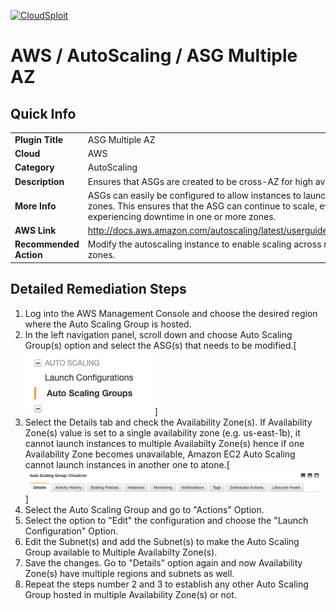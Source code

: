 [![CloudSploit](https://cloudsploit.com/img/logo-new-big-text-100.png "CloudSploit")](https://cloudsploit.com)

# AWS / AutoScaling / ASG Multiple AZ

## Quick Info

| | |
|-|-|
| **Plugin Title** | ASG Multiple AZ |
| **Cloud** | AWS |
| **Category** | AutoScaling |
| **Description** | Ensures that ASGs are created to be cross-AZ for high availability. |
| **More Info** | ASGs can easily be configured to allow instances to launch in multiple availability zones. This ensures that the ASG can continue to scale, even when AWS is experiencing downtime in one or more zones. |
| **AWS Link** | http://docs.aws.amazon.com/autoscaling/latest/userguide/AutoScalingGroup.html |
| **Recommended Action** | Modify the autoscaling instance to enable scaling across multiple availability zones. |

## Detailed Remediation Steps
1. Log into the AWS Management Console and choose the desired region where the Auto Scaling Group is hosted.
2. In the left navigation panel, scroll down and choose Auto Scaling Group(s) option and select the ASG(s) that needs to be modified.[![Step 2](./resources/aws/autoscaling/step2.png "Step 2 - ASG")]  
3. Select the Details tab and check the Availability Zone(s). If Availability Zone(s) value is set to a single availability zone (e.g. us-east-1b), it cannot launch instances to multiple Availabilty Zone(s) hence if one Availability Zone becomes unavailable, Amazon EC2 Auto Scaling cannot launch instances in another one to atone.[![Step 3](resources/aws/autoscaling/step3.png "Step 3 - Details")]  
4. Select the Auto Scaling Group and go to "Actions" Option.
5. Select the option to "Edit" the configuration and choose the "Launch Configuration" Option.
6. Edit the Subnet(s) and add the Subnet(s) to make the Auto Scaling Group available to Multiple Availabilty Zone(s).
7. Save the changes. Go to "Details" option again and now Availability Zone(s) have multiple regions and subnets as well.
8. Repeat the steps number 2 and 3 to establish any other Auto Scaling Group hosted in multiple Availability Zone(s) or not. 
